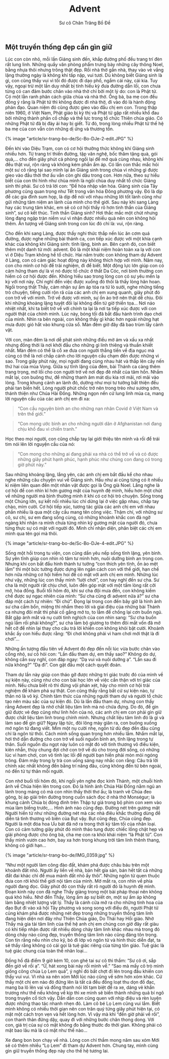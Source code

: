 ﻿---
title: Advent
author: Sư cô Chân Trăng Bồ Đề
---

## Một truyền thống đẹp cần gìn giữ

Lúc con còn nhỏ, mỗi lần Giáng sinh đến, khắp đường phố đều trang trí đèn rất lung linh. Những quầy văn phòng phẩm trưng bày những cây thông Noel, bằng nhựa thôi nhưng trông thật đẹp. Rồi nhà thờ gần nhà, thay vào vẻ vắng lặng thường ngày là không khí tấp nập, vui tươi. Dù không biết Giáng sinh là gì, con cũng thấy vui vì tối đó được đi dạo phố, ngắm cái này, cái kia. Tuy vậy, ngoại trừ một lần duy nhất bị tính hiếu kỳ đưa đường dẫn lối, con chưa từng có can đảm bước chân vào nhà thờ chỉ bởi một lý do: con là Phật tử. Có một lằn ranh phân cách giữa chùa và nhà thờ. Ông bà, ba mẹ con đều đồng ý rằng là Phật tử thì không được đi nhà thờ, đi vào đó là hành động phản đạo. Quan niệm đó cũng được gieo vào đầu chị em con. Trong thập niên 1960, ở Việt Nam, Phật giáo bị kỳ thị và Phật tử gặp rất nhiều khổ đau bởi những thành phần cố chấp và thế lực trong tổ chức Thiên chúa giáo. Có những Phật tử đã bị đày ải hay bị giết. Từ đó, trong lòng nhiều Phật tử thế hệ ba mẹ của con vẫn còn những dị ứng và thương tổn.

{% image "article/sr-trang-bo-de/Sc-Bo-DJe-2-edit.JPG" %}

Đến khi vào Diệu Trạm, con có cơ hội thưởng thức không khí Giáng sinh nhiều hơn. Từ trang trí thiền đường, tập văn nghệ, bốc thăm tặng quà, gói quà,… cho đến giây phút cả phòng ngồi lại để mở quà cùng nhau, không khí đều thật vui, rộn ràng và không kém phần ấm áp. Có lần con thắc mắc hỏi một sư cô rằng tại sao mình lại ăn Giáng sinh trong chùa vì những gì được gieo vào đầu thời thơ ấu vẫn còn ghi dấu trong con. Hơn nữa, theo sự hiểu biết của con thì hình như chùa mình là ngôi chùa duy nhất tổ chức Giáng sinh thì phải. Sư cô trả lời con: “Để hòa nhập văn hóa. Giáng sinh của Tây phương cũng quan trọng như Tết trong văn hóa Đông phương vậy. Đó là dịp để các gia đình sum họp, là dịp để nói với nhau những lời tốt lành cũng như gửi những tâm niệm an lành của mình cho thế giới. Sau này khi sang Làng hay các trung tâm khác, em sẽ có cơ hội thấy rõ hơn tinh thần của Giáng sinh”, sư cô kết thúc. Tinh thần Giáng sinh? Hơi thắc mắc một chút nhưng lòng đang ngập tràn niềm vui vì nhận được nhiều quà nên con không hỏi thêm. Ấn tượng về Giáng sinh trong con lúc đó chỉ là: vui, rộn ràng. 

Cho đến khi sang Làng, được thấy nghi thức thắp nến lúc ăn cơm quá đường, được nghe những bài thánh ca, con tiếp xúc được với một khía cạnh khác của không khí Giáng sinh: tĩnh lặng, bình an. Bên cạnh đó, con biết thêm một danh từ mới: advent. Đó là một khái niệm hoàn toàn xa lạ với con vì ở Diệu Trạm không hề tổ chức. Hai năm trước con không tham dự Advent ở Làng, con có cảm giác hoạt động này không thích hợp với mình. Năm nay, con cho mình cơ hội để trải nghiệm, đi để biết. Một động lực lớn giúp con có cảm hứng tham dự là vì nó được tổ chức ở thất Da Cóc, nơi bình thường con hiếm có cơ hội được đến. Không hiểu sao trong lòng con có sự yêu mến lạ kỳ với nơi này. Chỉ nghĩ đến việc được xuống đó thôi là thấy lòng hân hoan. Ngồi trong thất Thầy, cảm nhận sự ấm áp tỏa ra từ lò sưởi, nghe những tiếng trò chuyện, tiếng cười rộn rã của các anh chị em xung quanh, giây phút đó con trở về với mình. Trở về được với mình, sự ồn ào trở nên thật dễ chịu. Đôi khi những khoảng lặng tuyệt đối lại không đến từ giờ thiền tọa… Nơi náo nhiệt nhất, khi ta biết trở về với chính ta lại là nơi ta tiếp xúc được với con người thật của chính mình. Lúc này, bóng tối đã bắt đầu hành trình dạo chơi của mình. Nhìn ra bên ngoài, con không thấy gì khác hơn ngoài những hạt mưa được gió hắt vào khung cửa sổ. Màn đêm giờ đây đã bao trùm lấy cảnh vật.

Với con, màn đêm là nơi dễ phát sinh những điều mờ ám và xấu xa nhất nhưng đồng thời là nơi khởi đầu cho những gì linh thiêng và thuần khiết nhất. Màn đêm có thể là cỗ xe đưa con người thẳng tiến về địa ngục mà cũng có thể là nơi chắp cánh cho lời nguyện cầu chạm đến được những vì sao. Trong giây phút này, mọi người đang cùng nhau hát và thắp lên cây nến thứ hai của mùa Vọng. Giữa sự tĩnh lặng của đêm, bài Thánh ca càng thêm trang trọng, mở lối cho con người trở về nơi đẹp đẽ nhất của tâm hồn. Nhắm mắt lại, con buông thư, để những thanh âm mát dịu kia rơi mãi, rơi mãi vào lòng. Trong khung cảnh an lành đó, dường như mọi tư tưởng bất thiện đều phải tan biến hết. Lòng người phút chốc trở nên trong trẻo như sương sớm, thánh thiện như Chúa Hài Đồng. Những ngọn nến cứ lung linh múa ca, mang lời nguyện cầu của các anh chị em đi xa:

> “Con cầu nguyện bình an cho những nạn nhân Covid ở Việt Nam và trên thế giới.”

> “Con mong ước bình an cho những người dân ở Afghanistan nơi đang chịu khổ đau vì chiến tranh.”

Học theo mọi người, con cũng chắp tay lại giới thiệu tên mình và rồi để trái tim nói lên lời nguyện cầu của nó:

> “Con mong cho những ai đang phải xa nhà có thể trở về và có được những giây phút hạnh phúc, hạnh phúc như chúng con đang có trong giờ phút này.”

Sau những khoảng lặng, lắng yên, các anh chị em bắt đầu kể cho nhau nghe những câu chuyện vui về Giáng sinh. Hầu như ai cũng từng có ít nhiều kỉ niệm liên quan đến một nhân vật được gọi là Ông già Noel. Lắng nghe là cơ hội để con nhìn kĩ hơn gương mặt của huynh đệ mình, hiểu hơn một chút về những người mà bình thường mình ít khi có cơ hội trò chuyện. Sống trong một Chúng lớn, sự kết nối nhiều lúc chỉ dừng lại ở việc gặp nhau, chắp tay chào, mỉm cười. Cơ hội tiếp xúc, tương tác giữa các anh chị em với nhau phần nhiều là qua một cây cầu mang tên công việc. Thậm chí, với những sư cô, sư chị, sư em đang sống cùng, có những khoảnh khắc con đã ngỡ ngàng khi nhận ra mình chưa từng nhìn kỹ gương mặt của người đó, chưa từng thực sự có mặt với người đó. Mình chỉ nhận diện, phân biệt các chị em mình qua tên gọi mà thôi. 

{% image "article/sr-trang-bo-de/Sc-Bo-DJe-4-edit.JPG" %}

Sống một hồi trong tu viện, con cũng dần yêu nếp sống tĩnh lặng, yên bình. Sự yên tĩnh giúp con nhìn rõ tâm tư mình hơn, nuôi dưỡng bình an trong con. Nhưng khi con bắt đầu hình thành tư tưởng “con thích yên tĩnh, ồn ào mệt lắm” thì một bức tường được dựng lên ngăn cách con với thế giới, hạn chế hơn nữa những cơ hội hiếm hoi để có mặt với anh chị em mình. Những lúc như vậy, những lúc con thấy mình “lười chơi”, con hay nghĩ đến sư cha. Sư cha là một người rất chịu chơi, luôn đến góp mặt với một tấm lòng rất cởi mở, hòa đồng. Buổi tối hôm đó, khi sư cha đội mưa đến, con không kiềm chế được sự ngạc nhiên của mình: “Sư cha cũng đi advent nữa à?” sư cha đáp một cách tự nhiên: “Đi chứ”. Đọng lại trong con đến bây giờ là hình ảnh sư cha cầm bổn, miệng thì nhẩm theo lời và giai điệu của những bài Thánh ca nhưng đôi mắt thì phải cố gắng mở to, to lắm để chống lại cơn buồn ngủ. Bắt gặp ánh mắt và nụ cười tinh nghịch của con nhìn sang: “Sư cha buồn ngủ lắm rồi phải không?”, sư cha làm bộ giương to thêm đôi mắt vốn đã mở hết cỡ để nhìn lại thay cho câu trả lời khiến con không khỏi bật cười. Khoảnh khắc ấy con hiểu được rằng: “Đi chơi không phải vì ham chơi mới thật là đi chơi”…

Những ấn tượng đầu tiên về Advent đó đẹp đến nỗi lúc vừa bước chân vào cổng nhỏ, sư cô hỏi con: “Lần đầu tham dự, em thấy sao?” Không do dự, không cần suy nghĩ, con đáp ngay: “Dạ vui và nuôi dưỡng ạ”. “Lần sau đi nữa không?” “Dạ đi”. Con gật đầu một cách quyết đoán.

Tham dự lần này giúp con tháo gỡ được những tri giác trước đó của mình về sự kiện này, cũng như cho con bài học lớn về việc cẩn thận với tri giác của mình. Nếu chưa biết rõ thì đừng vội phán xét, hãy cho mình cơ hội trải nghiệm để khám phá sự thật. Con cũng thấy rằng bất cứ sự kiện nào, tự thân nó là vô ký. Chính tâm thức của những người tham dự và người tổ chức tạo nên màu sắc của sự kiện đó. Dù là lần đầu tham dự, nhưng con thấy rằng Advent đẹp là nhờ chất liệu tâm linh mà nó chứa đựng. Do đó, để gìn giữ được vẻ đẹp cũng như linh hồn của nó, các anh chị em con phải gìn giữ được chất liệu tâm linh trong chính mình. Nhưng chất liệu tâm linh đó là gì và làm sao để gìn giữ? Ngay lập tức, đôi lông mày giãn ra, con buông xuống mớ ngôn từ đang viết. Mỉm một nụ cười nhẹ, ngôn từ dù đẹp đến đâu cũng chỉ là ngôn từ thôi. Cách mình sống quan trọng hơn nhiều lắm. Nhắm mắt lại, hơi thở dẫn đường cho con trở về suối nguồn bình an, tĩnh lặng trong tự thân. Suối nguồn dịu ngọt này luôn có mặt đó với tình thương vô điều kiện, kiên nhẫn, thủy chung đợi chờ con trở về dù cho trong đời sống, có những lúc vì ham chơi, con vô tình lạc lối để người bạn hiền phải mòn mỏi ngóng trông. Đám mây trong ly trà con uống sáng nay nhắc con rằng: Câu trả lời chính xác nhất không đến bằng trí năng đâu, cũng không đến từ bên ngoài, nó đến từ tự thân mỗi người.

Con nhớ buổi tối hôm đó, khi ngồi yên nghe đọc kinh Thánh, một chuỗi hình ảnh về Chúa hiện lên trong con. Đó là hình ảnh Chúa Hài Đồng nằm ngủ an lành trong máng cỏ mà con nhìn thấy thời thơ ấu; là tranh vẽ Chúa đeo gông, bị áp giải trên đường trong cuốn sách đọc ở nhà thờ Monségur; là khung cảnh Chúa bị đóng đinh trên Thập tự giá trong bộ phim con xem vào mùa làm biếng trước,… Hình ảnh nào cũng đẹp. Đường nét trên gương mặt Người hiền từ như những đường nét mà các nhà điêu khắc thường dùng để diễn tả tình thương vô biên của Bụt vậy. Bụt cũng đẹp, Chúa cũng đẹp. Người là một đóa hoa Ưu bát đã nở ra trong thời kỳ tăm tối của nhân loại. Con có cảm tưởng giây phút đó mình tháo tung được chiếc lồng chật hẹp và giải phóng được cho ông bà, cha mẹ con ra khỏi khái niệm “là Phật tử”. Con thấy mình vươn cao hơn, bay xa hơn trong khung trời tâm linh thênh thang, không có giới hạn…

{% image "article/sr-trang-bo-de/IMG_0359.jpg" %}

“Như một người làm công đào đất, khám phá được châu báu trên một khoảnh đất nhỏ. Người ấy liền về nhà, bán hết gia sản, bán hết tất cả những đất đai khác chỉ để mua mảnh đất nhỏ ấy thôi”. Những ngôn từ quen thuộc đưa con rời khỏi thế giới nội tâm của mình. Mở mắt ra, con nhìn về phía người đang đọc. Giây phút đó con thấy rất rõ người đó là huynh đệ mình. Đoạn kinh này con đã nghe Thầy giảng trong một bài pháp thoại nên không quá khó hiểu. Nhớ đến Thầy, lòng ấm áp sự biết ơn, một sự ấm áp không làm bằng nhiệt lượng vật lý. Thầy là cánh cửa mở ra cho những tinh hoa của đạo Bụt đi vào xã hội Tây phương và song song với điều đó, người Phật tử cũng khám phá được những nét đẹp trong những truyền thống tâm linh đang hiện diện nơi đây như Thiên Chúa giáo, Do Thái hay Hồi giáo. Nhờ Thầy mà gia tài tâm linh của thế hệ anh chị em chúng con giờ đây rất giàu có khi tiếp nhận được rất nhiều dòng chảy tâm linh khác nhau mà trong đó dòng chảy nào cũng đẹp, truyền thống tâm linh nào cũng đáng tôn trọng. Con tin rằng nếu nhìn cho kỹ, bỏ đi lớp vỏ ngôn từ và hình thức diễn đạt, ta sẽ thấy rằng không có cái gọi là tuệ giác riêng của từng tôn giáo. Tuệ giác là tuệ giác chung của toàn thể nhân loại…

Đồng hồ đã điểm 9 giờ kém 10, con ghé tai sư cô thì thầm: “Sư cô ơi, sắp đến giờ về rồi ạ”. “Ừ, hát xong bài này rồi mình về.” “Sao mà mấy cô trò mình giống công chúa Lọ Lem quá”, ý nghĩ đó bất chợt đi lên trong đầu khiến con thấy vui vui. Vì nhà xa nên xóm Mới lúc nào cũng về sớm hơn xóm khác. Cứ thấy một chị em nào đó đứng lên là tất cả đều đồng loạt thu dọn đồ đạc, mang ba lô lên vai và đồng thanh nói lời tạm biệt để ra xe, dáng vẻ khẩn trương như thể nếu không về kịp thì xe mình sẽ biến thành những quả bí ngô trong truyện cổ tích vậy. Dần dần con cũng quen với nhịp điệu và rèn luyện được những thao tác nhanh nhẹn đó. Làm cô bé Lọ Lem cũng vui lắm. Biết mình không có nhiều thời gian nên con trân quý từng giây phút hiện tại, có mặt một cách trọn vẹn và hết lòng hơn. Vì vậy mà khi “đến giờ phải về rồi”, con thanh thản đứng dậy, quay đi với những bước chân thong dong. Với con, giá trị của sự có mặt không đo bằng thước đo thời gian. Không phải có mặt bao lâu mà là có mặt như thế nào…

Xe đang bon bon chạy về nhà. Lòng con chỉ thầm mong năm sau xóm Mới sẽ có thêm nhiều “Lọ Lem” đi tham dự Advent hơn. Chung tay, mình cùng gìn giữ truyền thống đẹp này cho thế hệ tương lai.
